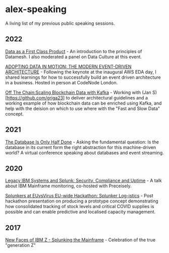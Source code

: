 # alex-speaking
A living list of my previous public speaking sessions.

## 2022
[Data as a First Class Product](https://www.sofasummits.com/data-ai-summit) - An introduction to the principles of Datamesh. I also moderated a panel on Data Culture at this event.

[ADOPTING DATA IN MOTION: THE MODERN EVENT-DRIVEN ARCHITECTURE](https://gotoldn.com/2022-eda-aws-day/schedule?date=2022-09-01) - Following the keynote at the inaugural AWS EDA day, I shared learnings for how to successfully build an event driven architecture in a business. Hosted in person at CodeNode London.

[Off The Chain:Scaling Blockchain Data with Kafka](https://current22.mpeventapps.com/session-virtual/?v2477da705118cc74fd14460db021e1784e2eed5a7982c6482ec95cb2e86d259644b8741959f52a49e0e6908b82a9d860=9BFF57144E75089D3809F5CEDDE5270B91D484A83799707F895E2B86B49A738F7EB837871A0C7E5E73F77AA865CDB9C6) - Working with (Jan S)[https://github.com/griga23] to deliver architectural guidelines and a working example of how blockchain data can be enriched using Kafka, and help with the deision on which to use where with the "Fast and Slow Data" concept.

## 2021
[The Database Is Only Half Done](https://whitehallmedia.co.uk/bdanov2021/programme/) - Asking the fundamental question: Is the database in its current form the right abstraction for this machine-driven world? A virtual conference speaking about databases and event streaming.

## 2020
[Legacy IBM Systems and Splunk: Security, Compliance and Uptime](https://www.precisely.com/resource-center/webinars/legacy-ibm-systems-and-splunk-security-compliance-and-uptime) - A talk about IBM Mainframe monitoring, co-hosted with Preceisely.

[Splunkers at EUvsVirus EU-wide Hackathon: Splunker Log-istics](https://www.linkedin.com/smart-links/AQGzoYUr2YgPmw/0b27d0f0-ff81-4233-9796-39dcd851c949) - Post hackathon presentation on producing a prototype concept demonstrating how consolidated tracking of stock levels and critical COVID supplies is possible and can enable predictive and localised capacity management.

## 2017
[New Faces of IBM Z - Splunking the Mainframe](https://mediacenter.ibm.com/media/New+Faces+of+IBM+Z+%E2%80%9CSplunking%E2%80%9D+the+mainframe/1_mw1ijj1c) - Celebration of the true "generation Z" 
